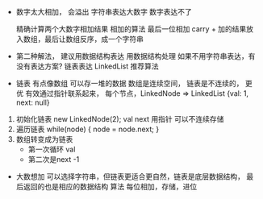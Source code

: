 - 数字太大相加，
  会溢出
  字符串表达大数字  数字表达不了

  精确计算两个大数字相加结果
  相加的算法 
  最后一位相加 
  carry + 加的结果放入数组，最后让数组反序，成一个字符串

- 第二种解法， 建议用数据结构表达
  用数据结构处理
  如果不用字符串表达，有没有表达方案?
  链表表达 LinkedList
  推荐算法
- 链表
  有点像数组 可以存一堆的数据 
  数组是连续空间，
  链表是不连续的， 更优  有效通过指针联系起来，
  每个节点，LinkedNode => LinkedList
  {val: 1, next: null}

1. 初始化链表 new LinkedNode(2);
   val  next 用指针 可以不连续存储 
2. 遍历链表
   while(node) {
       node = node.next;
   }
3. 数组转变成为链表
    - 第一次循环 val
    - 第二次是next -1

- 大数想加 可以选择字符串，但链表更适合更自然，链表是底层数据结构，
  最后返回的也是相应的数据结构
  算法 每位相加，存储，进位
